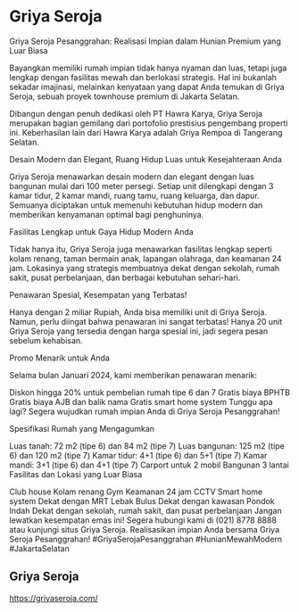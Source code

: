 
# Griya Seroja

Griya Seroja Pesanggrahan: Realisasi Impian dalam Hunian Premium yang Luar Biasa

Bayangkan memiliki rumah impian tidak hanya nyaman dan luas, tetapi juga lengkap dengan fasilitas mewah dan berlokasi strategis. Hal ini bukanlah sekadar imajinasi, melainkan kenyataan yang dapat Anda temukan di Griya Seroja, sebuah proyek townhouse premium di Jakarta Selatan.

Dibangun dengan penuh dedikasi oleh PT Hawra Karya, Griya Seroja merupakan bagian gemilang dari portofolio prestisius pengembang properti ini. Keberhasilan lain dari Hawra Karya adalah Griya Rempoa di Tangerang Selatan.

Desain Modern dan Elegant, Ruang Hidup Luas untuk Kesejahteraan Anda

Griya Seroja menawarkan desain modern dan elegant dengan luas bangunan mulai dari 100 meter persegi. Setiap unit dilengkapi dengan 3 kamar tidur, 2 kamar mandi, ruang tamu, ruang keluarga, dan dapur. Semuanya diciptakan untuk memenuhi kebutuhan hidup modern dan memberikan kenyamanan optimal bagi penghuninya.

Fasilitas Lengkap untuk Gaya Hidup Modern Anda

Tidak hanya itu, Griya Seroja juga menawarkan fasilitas lengkap seperti kolam renang, taman bermain anak, lapangan olahraga, dan keamanan 24 jam. Lokasinya yang strategis membuatnya dekat dengan sekolah, rumah sakit, pusat perbelanjaan, dan berbagai kebutuhan sehari-hari.

Penawaran Spesial, Kesempatan yang Terbatas!

Hanya dengan 2 miliar Rupiah, Anda bisa memiliki unit di Griya Seroja. Namun, perlu diingat bahwa penawaran ini sangat terbatas! Hanya 20 unit Griya Seroja yang tersedia dengan harga spesial ini, jadi segera pesan sebelum kehabisan.

Promo Menarik untuk Anda

Selama bulan Januari 2024, kami memberikan penawaran menarik:

Diskon hingga 20% untuk pembelian rumah tipe 6 dan 7
Gratis biaya BPHTB
Gratis biaya AJB dan balik nama
Gratis smart home system
Tunggu apa lagi? Segera wujudkan rumah impian Anda di Griya Seroja Pesanggrahan!

Spesifikasi Rumah yang Mengagumkan

Luas tanah: 72 m2 (tipe 6) dan 84 m2 (tipe 7)
Luas bangunan: 125 m2 (tipe 6) dan 120 m2 (tipe 7)
Kamar tidur: 4+1 (tipe 6) dan 5+1 (tipe 7)
Kamar mandi: 3+1 (tipe 6) dan 4+1 (tipe 7)
Carport untuk 2 mobil
Bangunan 3 lantai
Fasilitas dan Lokasi yang Luar Biasa

Club house
Kolam renang
Gym
Keamanan 24 jam
CCTV
Smart home system
Dekat dengan MRT Lebak Bulus
Dekat dengan kawasan Pondok Indah
Dekat dengan sekolah, rumah sakit, dan pusat perbelanjaan
Jangan lewatkan kesempatan emas ini! Segera hubungi kami di (021) 8778 8888 atau kunjungi situs Griya Seroja. Realisasikan impian Anda bersama Griya Seroja Pesanggrahan! #GriyaSerojaPesanggrahan #HunianMewahModern #JakartaSelatan

## Griya Seroja

https://griyaseroja.com/
